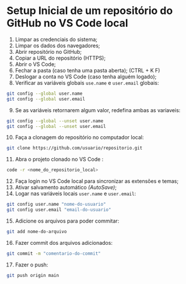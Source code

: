 # Setup Inicial de um repositório do GitHub no VS Code local

1. Limpar as credenciais do sistema;
2. Limpar os dados dos navegadores;
3. Abrir repositório no GitHub;
4. Copiar a URL do repositório (HTTPS);
5. Abrir o VS Code;
6. Fechar a pasta (caso tenha uma pasta aberta); (CTRL + K  F)
7. Deslogar a conta no VS Code (caso tenha alguém logado);
8. Verificar as variáveis globais `use.name` e `user.email` globais:
~~~bash
git config --global user.name
git config --global user.email
~~~
9. Se as variáveis retornarem algum valor, redefina ambas as variaveis:
~~~bash
git config --global --unset user.name
git config --global --unset user.email
~~~
10. Faça a clonagem do repositório no computador local:
~~~bash
git clone https://github.com/usuario/repositorio.git
~~~
11. Abra o projeto clonado no VS Code :
~~~bash
code -r <nome_do_repositorio_local>
~~~
12. Faça login no VS Code local para sincronizar as extensões e temas;
13. Ativar salvamento automático _(AutoSave)_;
14. Logar nas variáveis locais `user.name` e `user.email`:
~~~bash
git config user.name "nome-do-usuario"
git config user.email "email-do-usuario"
~~~
15. Adicione os arquivos para poder commitar:
~~~bash
git add nome-do-arquivo
~~~
16. Fazer commit dos arquivos adicionados:
~~~bash
git commit -m "comentario-do-commit"
~~~
17. Fazer o push:
~~~bash
git push origin main
~~~
